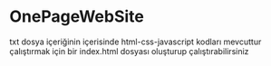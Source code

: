# OnePageWebSite
txt dosya içeriğinin içerisinde html-css-javascript kodları mevcuttur çalıştırmak için bir index.html dosyası oluşturup çalıştırabilirsiniz

